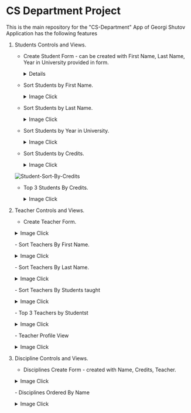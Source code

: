 # CS Department Project


This is the main repository for the "CS-Department" App of Georgi Shutov
Application has the following features

1. Students Controls and Views.
    - Create Student Form - can be created with First Name, Last Name, Year in University provided in form.
        <p>
        <details>
        ![Student-CreateForm](https://user-images.githubusercontent.com/16288903/169313541-b96676af-24fe-4e3f-ad20-75b627a90795.jpg)
        </details>  
        </p>
    - Sort Students by First Name.
        <p>
        <details>
        <summary>Image Click</summary>    
        ![Student-Sort-By-First-Name](https://user-images.githubusercontent.com/16288903/169314711-211698d9-25f2-4ca3-b7d4-4d1f137622e4.jpg)
        </details> 
        </p>
    - Sort Students by Last Name.
        <p>
        <details>
        <summary>Image Click</summary>    
        ![alt text](https://github.com/gokmop/computer-faculty/blob/c7385efe492c035e14c9471747b917a9a81b3101/Info-For-Project/Front%20End%20Views/Student-Sort-By-Last-Name.jpg "Student-Sort-By-Last-Name)
        </details>  
        </p>
    - Sort Students by Year in University.
        <p>
        <details>
        <summary>Image Click</summary>    
       ![Student-Sort-By-Year-In-Uni](https://user-images.githubusercontent.com/16288903/169315053-a51d272f-50a1-4796-b434-d94933a66282.jpg)
        </details>  
        </p>
    - Sort Students by Credits.
        <p>
        <details>
        <summary>Image Click</summary>    
	![Student-Sort-By-Credits](https://user-images.githubusercontent.com/16288903/169315322-ff31bf02-9dfd-4eeb-b4f6-ad91831e7e12.jpg)
        </details>  
        </p>
        </p>
    - Top 3 Students By Credits.
        <p>
        <details>
        <summary>Image Click</summary>    
        ![Student-Sort-By-Top3](https://user-images.githubusercontent.com/16288903/169315675-84c97ad9-6e47-4b02-b554-1efec2c67490.jpg)
        </details>  
        </p>
        </p>
		
2. Teacher Controls and Views.
	- Create Teacher Form.
	<p>
        <details>
        <summary>Image Click</summary>    
       ![Teachers-CreateTeacherForm](https://user-images.githubusercontent.com/16288903/169315853-96ac6895-e788-4fd9-8983-4743c5cdc65a.jpg)
        </details>  
        </p>
	- Sort Teachers By First Name.
	<p>
        <details>
        <summary>Image Click</summary>    
       ![Teachers-Sort-By-First-Name](https://user-images.githubusercontent.com/16288903/169316223-4949a4b3-e995-4d16-818c-4d7aca2a1d07.jpg)
        </details>  
        </p>
	- Sort Teachers By Last Name.
	<p>
        <details>
        <summary>Image Click</summary>    
       ![Teachers-Sort-By-Last-Name](https://user-images.githubusercontent.com/16288903/169316624-1c0949b4-e026-40b5-8247-c77e851e6d96.jpg)
        </details>  
        </p>
	- Sort Teachers By Students taught
	<p>
        <details>
        <summary>Image Click</summary>    
       ![Teachers-Sort-By-Students](https://user-images.githubusercontent.com/16288903/169316928-0708f13e-561d-4ac1-b74a-b9863e3e66f7.jpg)
        </details>  
        </p>
	- Top 3 Teachers by Studentst
	<p>
        <details>
        <summary>Image Click</summary>    
       ![Teachers-Sort-By-Top3](https://user-images.githubusercontent.com/16288903/169317371-3ca76733-519e-48a1-9922-31abc1ed3b32.jpg)
        </details>  
        </p>
	- Teacher Profile View
	<p>
        <details>
        <summary>Image Click</summary>    
       ![Teacher-Profile](https://user-images.githubusercontent.com/16288903/169317827-26f4da85-8cfd-42ae-87d0-0fd257bc18cf.jpg)
        </details>  
        </p>
	
3. Discipline Controls and Views.
 	- Disciplines Create Form - created with Name, Credits, Teacher.
	<p>
        <details>
        <summary>Image Click</summary>    
       ![Discipline-Create-Form](https://user-images.githubusercontent.com/16288903/169318780-c2d002c6-ef5b-40ca-b150-737d5abc8862.jpg)
        </details>  
        </p>
	- Disciplines Ordered By Name
	<p>
        <details>
        <summary>Image Click</summary>    
       ![Discipline-Sort-By-Name](https://user-images.githubusercontent.com/16288903/169318518-18709f51-553a-480c-a922-e1b4b482a12b.jpg)
        </details>  
        </p>
	
	
	
    
